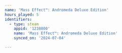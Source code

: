 ```yaml
---
name: 'Mass Effect™: Andromeda Deluxe Edition'
hours_played: 5
identifiers:
  - type: steam
    appid: '1238000'
    name: 'Mass Effect™: Andromeda Deluxe Edition'
    synced_on: '2024-07-04'

---
```

